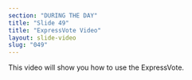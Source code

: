 ```yaml
---
section: "DURING THE DAY"
title: "Slide 49"
title: "ExpressVote Video"
layout: slide-video
slug: "049"
---
```


This video will show you how to use the ExpressVote.

